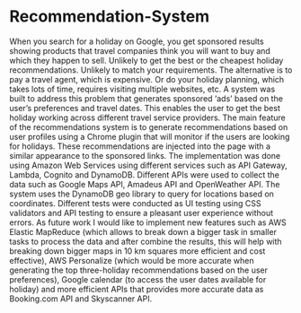 # Recommendation-System

When you search for a holiday on Google, you get sponsored results showing products that travel companies think you will want to buy and which they happen to sell. Unlikely to get the best or the cheapest holiday recommendations. Unlikely to match your requirements. The alternative is to pay a travel agent, which is expensive. Or do your holiday planning, which takes lots of time, requires visiting multiple websites, etc.
A system was built to address this problem that generates sponsored ‘ads’ based on the user’s preferences and travel dates. This enables the user to get the best holiday working across different travel service providers. The main feature of the recommendations system is to generate recommendations based on user profiles using a Chrome plugin that will monitor if the users are looking for holidays. These recommendations are injected into the page with a similar appearance to the sponsored links.
The implementation was done using Amazon Web Services using different services such as API Gateway, Lambda, Cognito and DynamoDB. Different APIs were used to collect the data such as Google Maps API, Amadeus API and OpenWeather API. The system uses the DynamoDB geo library to query for locations based on coordinates. Different tests were conducted as UI testing using CSS validators and API testing to ensure a pleasant user experience without errors.
As future work I would like to implement new features such as AWS Elastic MapReduce (which allows to break down a bigger task in smaller tasks to process the data and after combine the results, this will help with breaking down bigger maps in 10 km squares more efficient and cost effective), AWS Personalize (which would be more accurate when generating the top three-holiday recommendations based on the user preferences), Google calendar (to access the user dates available for holiday) and more efficient APIs that provides more accurate data as Booking.com API and Skyscanner API.
